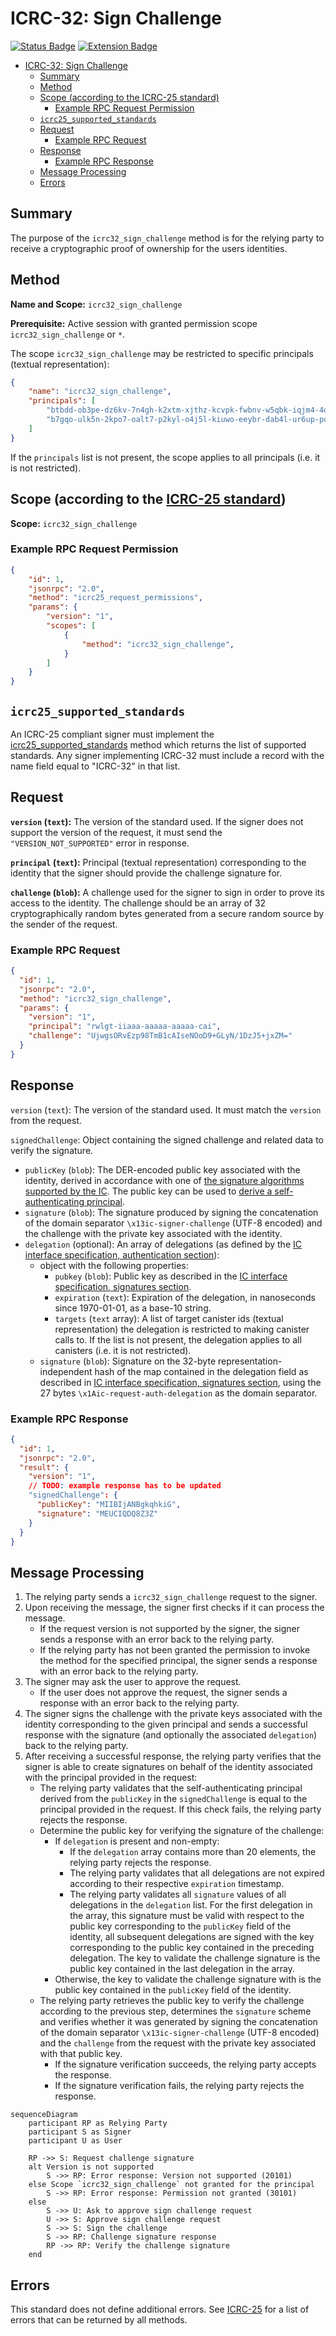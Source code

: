 # ICRC-32: Sign Challenge

[![Status Badge](https://img.shields.io/badge/STATUS-DRAFT-ffcc00.svg)](https://github.com/orgs/dfinity/projects/31)
[![Extension Badge](https://img.shields.io/badge/Extends-ICRC--25-ffcc222.svg)](./icrc_25_signer_interaction_standard.md)

<!-- TOC -->
* [ICRC-32: Sign Challenge](#icrc-32-sign-challenge)
  * [Summary](#summary)
  * [Method](#method)
  * [Scope (according to the ICRC-25 standard)](#scope-according-to-the-icrc-25-standard)
    * [Example RPC Request Permission](#example-rpc-request-permission)
  * [`icrc25_supported_standards`](#icrc25_supported_standards)
  * [Request](#request)
    * [Example RPC Request](#example-rpc-request)
  * [Response](#response)
    * [Example RPC Response](#example-rpc-response)
  * [Message Processing](#message-processing)
  * [Errors](#errors)
<!-- TOC -->
## Summary

The purpose of the `icrc32_sign_challenge` method is for the relying party to receive a cryptographic proof of ownership for the users identities.

## Method

**Name and Scope:** `icrc32_sign_challenge`

**Prerequisite:** Active session with granted permission scope `icrc32_sign_challenge` or `*`.

The scope `icrc32_sign_challenge` may be restricted to specific principals (textual representation):
```JSON
{
    "name": "icrc32_sign_challenge",
    "principals": [
        "btbdd-ob3pe-dz6kv-7n4gh-k2xtm-xjthz-kcvpk-fwbnv-w5qbk-iqjm4-4qe",
        "b7gqo-ulk5n-2kpo7-oalt7-p2kyl-o4j5l-kiuwo-eeybr-dab4l-ur6up-pqe"
    ]
}
```

If the `principals` list is not present, the scope applies to all principals (i.e. it is not restricted).

## Scope (according to the [ICRC-25 standard](./icrc_25_signer_interaction_standard.md))

**Scope:** `icrc32_sign_challenge` 

### Example RPC Request Permission
```json
{
    "id": 1,
    "jsonrpc": "2.0",
    "method": "icrc25_request_permissions",
    "params": {
        "version": "1",
        "scopes": [
            {
                "method": "icrc32_sign_challenge",
            }
        ]
    }
}
```

## `icrc25_supported_standards`

An ICRC-25 compliant signer must implement the [icrc25_supported_standards](./icrc_25_signer_interaction_standard.md#icrc25_supported_standards) method which returns the list of supported standards. Any signer implementing ICRC-32 must include a record with the name field equal to "ICRC-32" in that list.

## Request

**`version` (`text`):** The version of the standard used. If the signer does not support the version of the request, it must send the `"VERSION_NOT_SUPPORTED"` error in response.

**`principal` (`text`):** Principal (textual representation) corresponding to the identity that the signer should provide the challenge signature for.

**`challenge` (`blob`):** A challenge used for the signer to sign in order to prove its access to the identity. The challenge should be an array of 32 cryptographically random bytes generated from a secure random source by the sender of the request.

### Example RPC Request

```json
{
  "id": 1,
  "jsonrpc": "2.0",
  "method": "icrc32_sign_challenge",
  "params": {
    "version": "1",
    "principal": "rwlgt-iiaaa-aaaaa-aaaaa-cai",
    "challenge": "UjwgsORvEzp98TmB1cAIseNOoD9+GLyN/1DzJ5+jxZM="
  }
}
```

## Response

`version` (`text`): The version of the standard used. It must match the `version` from the request.

`signedChallenge`: Object containing the signed challenge and related data to verify the signature.

- `publicKey` (`blob`): The DER-encoded public key associated with the identity, derived in accordance with one of [the signature algorithms supported by the IC](https://internetcomputer.org/docs/current/references/ic-interface-spec/#signatures). The public key can be used to [derive a self-authenticating principal](https://internetcomputer.org/docs/current/references/ic-interface-spec/#principal).
- `signature` (`blob`): The signature produced by signing the concatenation of the domain separator `\x13ic-signer-challenge` (UTF-8 encoded) and the challenge with the private key associated with the identity.
- `delegation` (optional): An array of delegations (as defined by the [IC interface specification, authentication section](https://internetcomputer.org/docs/current/references/ic-interface-spec/#authentication)):
  - object with the following properties:
    - `pubkey` (`blob`): Public key as described in the [IC interface specification, signatures section](https://internetcomputer.org/docs/current/references/ic-interface-spec/#signatures).
    - `expiration` (`text`): Expiration of the delegation, in nanoseconds since 1970-01-01, as a base-10 string.
    - `targets` (`text` array): A list of target canister ids (textual representation) the delegation is restricted to making canister calls to. If the list is not present, the delegation applies to all canisters (i.e. it is not restricted).
  - `signature` (`blob`): Signature on the 32-byte representation-independent hash of the map contained in the delegation field as described in [IC interface specification, signatures section](https://internetcomputer.org/docs/current/references/ic-interface-spec/#signatures), using the 27 bytes `\x1Aic-request-auth-delegation` as the domain separator. 

### Example RPC Response

```json
{
  "id": 1,
  "jsonrpc": "2.0",
  "result": {
    "version": "1",
    // TODO: example response has to be updated
    "signedChallenge": {
      "publicKey": "MIIBIjANBgkqhkiG",
      "signature": "MEUCIQDQ8Z3Z"
    }
  }
}
```

## Message Processing

1. The relying party sends a `icrc32_sign_challenge` request to the signer.
2. Upon receiving the message, the signer first checks if it can process the message.
    - If the request version is not supported by the signer, the signer sends a response with an error back to the relying party.
    - If the relying party has not been granted the permission to invoke the method for the specified principal, the signer sends a response with an error back to the relying party.
3. The signer may ask the user to approve the request.
    - If the user does not approve the request, the signer sends a response with an error back to the relying party.
4. The signer signs the challenge with the private keys associated with the identity corresponding to the given principal and sends a successful response with the signature (and optionally the associated `delegation`) back to the relying party.
5. After receiving a successful response, the relying party verifies that the signer is able to create signatures on behalf of the identity associated with the principal provided in the request:
    - The relying party validates that the self-authenticating principal derived from the `publicKey` in the `signedChallenge` is equal to the principal provided in the request. If this check fails, the relying party rejects the response.
    - Determine the public key for verifying the signature of the challenge:
      - If `delegation` is present and non-empty:
        - If the `delegation` array contains more than 20 elements, the relying party rejects the response.
        - The relying party validates that all delegations are not expired according to their respective `expiration` timestamp.
        - The relying party validates all `signature` values of all delegations in the `delegation` list. For the first delegation in the array, this signature must be valid with respect to the public key corresponding to the `publicKey` field of the identity, all subsequent delegations are signed with the key corresponding to the public key contained in the preceding delegation. The key to validate the challenge signature is the public key contained in the last delegation in the array.
      - Otherwise, the key to validate the challenge signature with is the public key contained in the `publicKey` field of the identity.
    - The relying party retrieves the public key to verify the challenge according to the previous step, determines the `signature` scheme and verifies whether it was generated by signing the concatenation of the domain separator `\x13ic-signer-challenge` (UTF-8 encoded) and the `challenge` from the request with the private key associated with that public key.
        - If the signature verification succeeds, the relying party accepts the response.
        - If the signature verification fails, the relying party rejects the response.

```mermaid
sequenceDiagram
    participant RP as Relying Party
    participant S as Signer
    participant U as User

    RP ->> S: Request challenge signature
    alt Version is not supported
        S ->> RP: Error response: Version not supported (20101)
    else Scope `icrc32_sign_challenge` not granted for the principal
        S ->> RP: Error response: Permission not granted (30101)
    else
        S ->> U: Ask to approve sign challenge request
        U ->> S: Approve sign challenge request
        S ->> S: Sign the challenge
        S ->> RP: Challenge signature response
        RP ->> RP: Verify the challenge signature
    end
```

## Errors

This standard does not define additional errors. See [ICRC-25](./icrc_25_signer_interaction_standard.md#errors-3) for a list of errors that can be returned by all methods.
